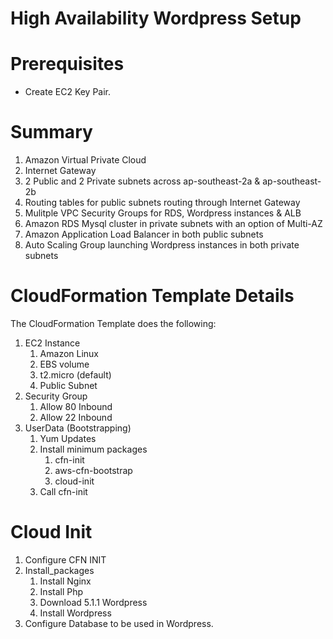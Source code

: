 # High Availability Wordpress Setup

# Prerequisites
* Create EC2 Key Pair.

# Summary
1. Amazon Virtual Private Cloud
2. Internet Gateway
3. 2 Public and 2 Private subnets across ap-southeast-2a & ap-southeast-2b
4. Routing tables for public subnets routing through Internet Gateway
5. Mulitple VPC Security Groups for RDS, Wordpress instances & ALB
6. Amazon RDS Mysql cluster in private subnets with an option of Multi-AZ
7. Amazon Application Load Balancer in both public subnets
8. Auto Scaling Group launching Wordpress instances in both private subnets

# CloudFormation Template Details
The CloudFormation Template does the following:

1. EC2 Instance
    1. Amazon Linux
    2. EBS volume
    3. t2.micro (default)
    4. Public Subnet
2. Security Group
    1. Allow 80 Inbound
    2. Allow 22 Inbound
3. UserData (Bootstrapping)
    1. Yum Updates
    2. Install minimum packages
        1. cfn-init
        2. aws-cfn-bootstrap
        3. cloud-init
    3. Call cfn-init

# Cloud Init
1. Configure CFN INIT
2. Install_packages
    1. Install Nginx
    2. Install Php
    3. Download 5.1.1 Wordpress
    4. Install Wordpress
3. Configure Database to be used in Wordpress.
